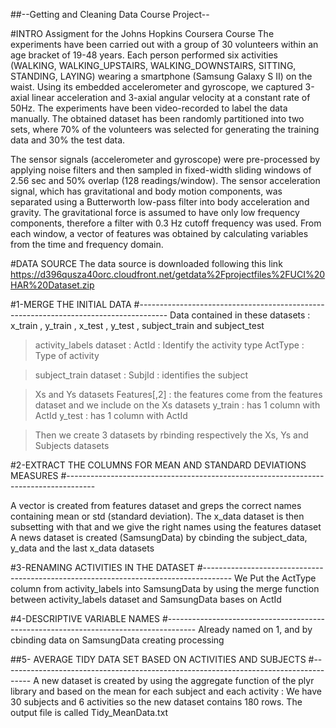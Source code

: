 ##--Getting and Cleaning Data Course Project--

#INTRO
Assigment for the Johns Hopkins Coursera Course
The experiments have been carried out with a group of 30 volunteers within an age bracket of 19-48 years. Each person performed six activities 
(WALKING, WALKING_UPSTAIRS, WALKING_DOWNSTAIRS, SITTING, STANDING, LAYING) wearing a smartphone (Samsung Galaxy S II) on the waist. Using its 
embedded accelerometer and gyroscope, we captured 3-axial linear acceleration and 3-axial angular velocity at a constant rate of 50Hz. 
The experiments have been video-recorded to label the data manually. The obtained dataset has been randomly partitioned into two sets, where 70% 
of the volunteers was selected for generating the training data and 30% the test data. 

The sensor signals (accelerometer and gyroscope) were pre-processed by applying noise filters and then sampled in fixed-width sliding windows of 2.56 
sec and 50% overlap (128 readings/window). The sensor acceleration signal, which has gravitational and body motion components, was separated using a 
Butterworth low-pass filter into body acceleration and gravity. The gravitational force is assumed to have only low frequency components, therefore a 
filter with 0.3 Hz cutoff frequency was used. From each window, a vector of features was obtained by calculating variables from the time and frequency 
domain.


#DATA SOURCE
The data source is downloaded following this link
https://d396qusza40orc.cloudfront.net/getdata%2Fprojectfiles%2FUCI%20HAR%20Dataset.zip 

#1-MERGE THE INITIAL DATA
#-------------------------------------------------------------------------------------
Data contained in these datasets : 
x_train ,  y_train ,  x_test ,  y_test ,  subject_train  and  subject_test

> activity_labels dataset : 
    ActId : Identify the activity type
    ActType : Type of activity


> subject_train dataset : 
    SubjId : identifies the subject

> Xs and Ys datasets
    Features[,2] : the features come from the features dataset and we include on the Xs datasets
    y_train : has 1 column with ActId
    y_test : has 1 column with ActId

> Then we create 3 datasets by rbinding respectively the Xs, Ys and Subjects datasets


#2-EXTRACT THE COLUMNS FOR MEAN AND STANDARD DEVIATIONS MEASURES
#-------------------------------------------------------------------------------------

A vector is created from features dataset and greps the correct names containing mean or std (standard deviation). The x_data dataset
is then subsetting with that and we give the right names using the features dataset
A news dataset is created (SamsungData) by cbinding the subject_data, y_data and the last x_data datasets


#3-RENAMING ACTIVITIES IN THE DATASET
#-------------------------------------------------------------------------------------
We Put the ActType column from activity_labels into SamsungData by using the merge function between activity_labels dataset and SamsungData
bases on ActId

#4-DESCRIPTIVE VARIABLE NAMES
#-------------------------------------------------------------------------------------
Already named on 1, and by cbinding data on SamsungData creating processing


##5- AVERAGE TIDY DATA SET BASED ON ACTIVITIES AND SUBJECTS
#-------------------------------------------------------------------------------------
A new dataset is created by using the aggregate function of the plyr library and based on the mean for each subject and each activity : 
We have 30 subjects and 6 activities so the new dataset contains 180 rows. The output file is called Tidy_MeanData.txt 



 

